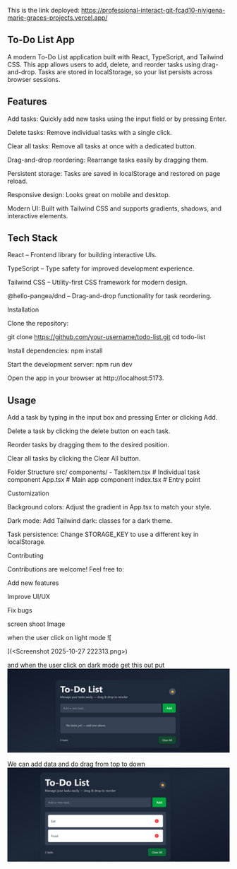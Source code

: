 This is the link deployed: https://professional-interact-git-fcad10-niyigena-marie-graces-projects.vercel.app/


## To-Do List App

A modern To-Do List application built with React, TypeScript, and Tailwind CSS. This app allows users to add, delete, and reorder tasks using drag-and-drop. Tasks are stored in localStorage, so your list persists across browser sessions.

##  Features

Add tasks: Quickly add new tasks using the input field or by pressing Enter.

Delete tasks: Remove individual tasks with a single click.

Clear all tasks: Remove all tasks at once with a dedicated button.

Drag-and-drop reordering: Rearrange tasks easily by dragging them.

Persistent storage: Tasks are saved in localStorage and restored on page reload.

Responsive design: Looks great on mobile and desktop.

Modern UI: Built with Tailwind CSS and supports gradients, shadows, and interactive elements.

## Tech Stack

React – Frontend library for building interactive UIs.

TypeScript – Type safety for improved development experience.

Tailwind CSS – Utility-first CSS framework for modern design.

@hello-pangea/dnd – Drag-and-drop functionality for task reordering.

Installation

Clone the repository:

git clone https://github.com/your-username/todo-list.git
cd todo-list


Install dependencies: npm install

Start the development server:  npm run dev

Open the app in your browser at http://localhost:5173.

## Usage

Add a task by typing in the input box and pressing Enter or clicking Add.

Delete a task by clicking the delete button on each task.

Reorder tasks by dragging them to the desired position.

Clear all tasks by clicking the Clear All button.

Folder Structure
src/
  components/
    - TaskItem.tsx       # Individual task component
  App.tsx                # Main app component
  index.tsx              # Entry point

Customization

Background colors: Adjust the gradient in App.tsx to match your style.

Dark mode: Add Tailwind dark: classes for a dark theme.

Task persistence: Change STORAGE_KEY to use a different key in localStorage.

Contributing

Contributions are welcome! Feel free to:

Add new features

Improve UI/UX

Fix bugs

screen shoot Image 


when the user click on light mode ![
  
](<Screenshot 2025-10-27 222313.png>)

and when the user click on dark mode 
get this out put ![alt text](<Screenshot 2025-10-27 222327.png>)

We can add data and do drag from top to down ![alt text](<Screenshot 2025-10-27 222542.png>)